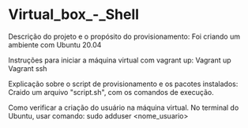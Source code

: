 # Virtual_box_-_Shell
Descrição do projeto e o propósito do provisionamento:
Foi criando um ambiente com Ubuntu 20.04 

Instruções para iniciar a máquina virtual com vagrant up:
Vagrant up
Vagrant ssh

Explicação sobre o script de provisionamento e os pacotes instalados:
Craido um arquivo "script.sh", com os comandos de execução.

Como verificar a criação do usuário na máquina virtual.
No terminal do Ubuntu, usar comando:
sudo adduser <nome_usuario>
